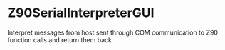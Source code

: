 # Z90SerialInterpreterGUI
Interpret messages from host sent through COM communication to Z90 function calls and return them back

